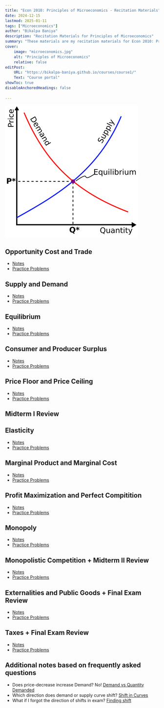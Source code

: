 ```yaml
---
title: "Econ 2010: Principles of Microeconomics - Recitation Materials"
date: 2024-12-15
lastmod: 2025-01-11
tags: ["Microeconomics"]
author: "Bikalpa Baniya"
description: "Recitation Materials for Principles of Microeconomics" 
summary: "These materials are my recitation materials for Econ 2010: Principles of Microeconomics" 
cover:
    image: "microeconomics.jpg"
    alt: "Principles of Microeconomics"
    relative: false
editPost:
    URL: "https://bikalpa-baniya.github.io/courses/course1/"
    Text: "Course portal"
showToc: true
disableAnchoredHeadings: false

---
```

  ![](Supply-demand-equilibrium.svg)


##   Opportunity Cost and Trade
 - [Notes]()
 - [Practice Problems]()

##    Supply and Demand
 - [Notes]()
 - [Practice Problems]()
 
##   Equilibrium
 - [Notes]()
 - [Practice Problems]()
 
##   Consumer and Producer Surplus
 - [Notes]()
 - [Practice Problems]()
 
##    Price Floor and Price Ceiling
 - [Notes]()
 - [Practice Problems]()
 
##   Midterm I Review
##     Elasticity
 - [Notes]()
 - [Practice Problems]()
 
##  Marginal Product and Marginal Cost
 - [Notes]()
 - [Practice Problems]()
 
##    Profit Maximization and Perfect Compitition
 - [Notes]()
 - [Practice Problems]()
 
##     Monopoly
 - [Notes]()
 - [Practice Problems]()
 
##   Monopolistic Competition + Midterm II Review
 - [Notes]()
 - [Practice Problems]()
 
##   Externalities and Public Goods + Final Exam Review
 - [Notes]()
 - [Practice Problems]()
 
##    Taxes + Final Exam Review
 - [Notes]()
 - [Practice Problems]()
 



 


## Additional notes based on frequently asked questions
-   Does price-decrease increase Demand? No! [Demand vs Quantity Demanded](https://o365coloradoedu-my.sharepoint.com/:b:/g/personal/biba7086_colorado_edu/EXVT4dVOXXpJkQRgVqV4Nq8BDt_MogF-PPZjmUL4YRpiKw?e=jKzxBc) 
-   Which direction does demand or supply curve shift? [Shift in Curves](https://o365coloradoedu-my.sharepoint.com/:b:/g/personal/biba7086_colorado_edu/ESa1kQ19yVNMrvTWQ_Vl7WwB81wFFbT8YQUcAb_k3b-Leg?e=afOzgS) 
-   What if I forgot the direction of shifts in exam? [Finding shift](https://o365coloradoedu-my.sharepoint.com/:b:/g/personal/biba7086_colorado_edu/ETPB51MDI8JHmQu7Pj-mEJ0BYVVSqmaVkMx8u6S3EaBWLQ?e=eKenfk) 




